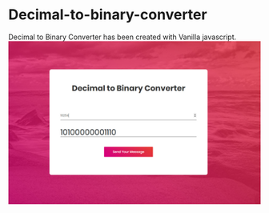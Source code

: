 # Decimal-to-binary-converter
Decimal to Binary Converter has been created with Vanilla javascript.
![Screenshot](https://github.com/rakibulhasan15/Decimal-to-binary-converter/blob/bbc2ad4523aaa3349f00ded3ece7b978179cff63/Screenshot%20(26).jpg "Project Screenshot")


